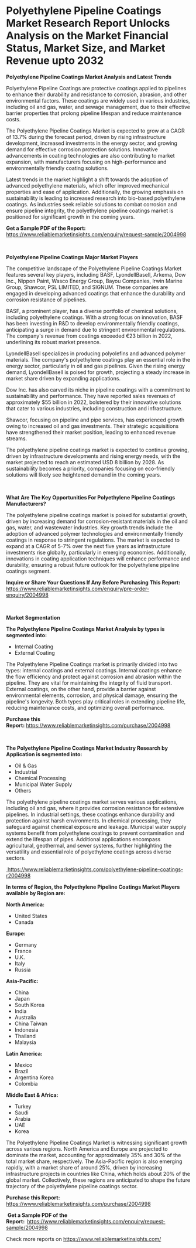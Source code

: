 <p><h1>Polyethylene Pipeline Coatings Market Research Report Unlocks Analysis on the Market Financial Status, Market Size, and Market Revenue upto 2032</h1></p><p><strong>Polyethylene Pipeline Coatings Market Analysis and Latest Trends</strong></p>
<p><p>Polyethylene Pipeline Coatings are protective coatings applied to pipelines to enhance their durability and resistance to corrosion, abrasion, and other environmental factors. These coatings are widely used in various industries, including oil and gas, water, and sewage management, due to their effective barrier properties that prolong pipeline lifespan and reduce maintenance costs.</p><p>The Polyethylene Pipeline Coatings Market is expected to grow at a CAGR of 13.7% during the forecast period, driven by rising infrastructure development, increased investments in the energy sector, and growing demand for effective corrosion protection solutions. Innovative advancements in coating technologies are also contributing to market expansion, with manufacturers focusing on high-performance and environmentally friendly coating solutions.</p><p>Latest trends in the market highlight a shift towards the adoption of advanced polyethylene materials, which offer improved mechanical properties and ease of application. Additionally, the growing emphasis on sustainability is leading to increased research into bio-based polyethylene coatings. As industries seek reliable solutions to combat corrosion and ensure pipeline integrity, the polyethylene pipeline coatings market is positioned for significant growth in the coming years.</p></p>
<p><strong>Get a Sample PDF of the Report:&nbsp;</strong> <a href="https://www.reliablemarketinsights.com/enquiry/request-sample/2004998?utm_campaign=3317&utm_medium=2&utm_source=Github&utm_content=ia&utm_term=29032025&utm_id=polyethylene-pipeline-coatings">https://www.reliablemarketinsights.com/enquiry/request-sample/2004998</a></p>
<p>&nbsp;</p>
<p><strong>Polyethylene Pipeline Coatings Major Market Players</strong></p>
<p><p>The competitive landscape of the Polyethylene Pipeline Coatings Market features several key players, including BASF, LyondellBasell, Arkema, Dow Inc., Nippon Paint, Wasco Energy Group, Bayou Companies, Irwin Marine Group, Shawcor, PSL LIMITED, and SIGNUM. These companies are engaged in developing advanced coatings that enhance the durability and corrosion resistance of pipelines.</p><p>BASF, a prominent player, has a diverse portfolio of chemical solutions, including polyethylene coatings. With a strong focus on innovation, BASF has been investing in R&D to develop environmentally friendly coatings, anticipating a surge in demand due to stringent environmental regulations. The company's revenue from coatings exceeded €23 billion in 2022, underlining its robust market presence.</p><p>LyondellBasell specializes in producing polyolefins and advanced polymer materials. The company's polyethylene coatings play an essential role in the energy sector, particularly in oil and gas pipelines. Given the rising energy demand, LyondellBasell is poised for growth, projecting a steady increase in market share driven by expanding applications.</p><p>Dow Inc. has also carved its niche in pipeline coatings with a commitment to sustainability and performance. They have reported sales revenues of approximately $55 billion in 2022, bolstered by their innovative solutions that cater to various industries, including construction and infrastructure.</p><p>Shawcor, focusing on pipeline and pipe services, has experienced growth owing to increased oil and gas investments. Their strategic acquisitions have strengthened their market position, leading to enhanced revenue streams.</p><p>The polyethylene pipeline coatings market is expected to continue growing, driven by infrastructure developments and rising energy needs, with the market projected to reach an estimated USD 8 billion by 2028. As sustainability becomes a priority, companies focusing on eco-friendly solutions will likely see heightened demand in the coming years.</p></p>
<p>&nbsp;</p>
<p><strong>What Are The Key Opportunities For Polyethylene Pipeline Coatings Manufacturers?</strong></p>
<p><p>The polyethylene pipeline coatings market is poised for substantial growth, driven by increasing demand for corrosion-resistant materials in the oil and gas, water, and wastewater industries. Key growth trends include the adoption of advanced polymer technologies and environmentally friendly coatings in response to stringent regulations. The market is expected to expand at a CAGR of 5-7% over the next five years as infrastructure investments rise globally, particularly in emerging economies. Additionally, innovations in coating application techniques will enhance performance and durability, ensuring a robust future outlook for the polyethylene pipeline coatings segment.</p></p>
<p><strong>Inquire or Share Your Questions If Any Before Purchasing This Report:</strong> <a href="https://www.reliablemarketinsights.com/enquiry/pre-order-enquiry/2004998?utm_campaign=3317&utm_medium=2&utm_source=Github&utm_content=ia&utm_term=29032025&utm_id=polyethylene-pipeline-coatings">https://www.reliablemarketinsights.com/enquiry/pre-order-enquiry/2004998</a></p>
<p>&nbsp;</p>
<p><strong>Market Segmentation</strong></p>
<p><strong>The Polyethylene Pipeline Coatings Market Analysis by types is segmented into:</strong></p>
<p><ul><li>Internal Coating</li><li>External Coating</li></ul></p>
<p><p>The Polyethylene Pipeline Coatings market is primarily divided into two types: internal coatings and external coatings. Internal coatings enhance the flow efficiency and protect against corrosion and abrasion within the pipeline. They are vital for maintaining the integrity of fluid transport. External coatings, on the other hand, provide a barrier against environmental elements, corrosion, and physical damage, ensuring the pipeline's longevity. Both types play critical roles in extending pipeline life, reducing maintenance costs, and optimizing overall performance.</p></p>
<p><strong>Purchase this Report:&nbsp;</strong><a href="https://www.reliablemarketinsights.com/purchase/2004998?utm_campaign=3317&utm_medium=2&utm_source=Github&utm_content=ia&utm_term=29032025&utm_id=polyethylene-pipeline-coatings">https://www.reliablemarketinsights.com/purchase/2004998</a></p>
<p>&nbsp;</p>
<p><strong>The Polyethylene Pipeline Coatings Market Industry Research by Application is segmented into:</strong></p>
<p><ul><li>Oil & Gas</li><li>Industrial</li><li>Chemical Processing</li><li>Municipal Water Supply</li><li>Others</li></ul></p>
<p><p>The polyethylene pipeline coatings market serves various applications, including oil and gas, where it provides corrosion resistance for extensive pipelines. In industrial settings, these coatings enhance durability and protection against harsh environments. In chemical processing, they safeguard against chemical exposure and leakage. Municipal water supply systems benefit from polyethylene coatings to prevent contamination and extend the lifespan of pipes. Additional applications encompass agricultural, geothermal, and sewer systems, further highlighting the versatility and essential role of polyethylene coatings across diverse sectors.</p></p>
<p><a href="https://www.reliablemarketinsights.com/polyethylene-pipeline-coatings-r2004998?utm_campaign=3317&utm_medium=2&utm_source=Github&utm_content=ia&utm_term=29032025&utm_id=polyethylene-pipeline-coatings">&nbsp;https://www.reliablemarketinsights.com/polyethylene-pipeline-coatings-r2004998</a></p>
<p><strong>In terms of Region, the Polyethylene Pipeline Coatings Market Players available by Region are:</strong></p>
<p>
    <p> <strong> North America: </strong>
        <ul>
            <li>United States</li>
            <li>Canada</li>
        </ul>
        </p> 
    <p> <strong> Europe: </strong>
        <ul>
            <li>Germany</li>
            <li>France</li>
            <li>U.K.</li>
            <li>Italy</li>
            <li>Russia</li>
        </ul>
        </p> 
    <p> <strong> Asia-Pacific: </strong>
        <ul>
            <li>China</li>
            <li>Japan</li>
            <li>South Korea</li>
            <li>India</li>
            <li>Australia</li>
            <li>China Taiwan</li>
            <li>Indonesia</li>
            <li>Thailand</li>
            <li>Malaysia</li>
        </ul>
        </p> 
    <p> <strong> Latin America: </strong>
        <ul>
            <li>Mexico</li>
            <li>Brazil</li>
            <li>Argentina Korea</li>
            <li>Colombia</li>
        </ul>
        </p> 
    <p> <strong> Middle East & Africa: </strong>
        <ul>
            <li>Turkey</li>
            <li>Saudi</li>
            <li>Arabia</li>
            <li>UAE</li>
            <li>Korea</li>
        </ul>
    </p>
    </p>
<p><p>The Polyethylene Pipeline Coatings Market is witnessing significant growth across various regions. North America and Europe are projected to dominate the market, accounting for approximately 35% and 30% of the total market share, respectively. The Asia-Pacific region is also emerging rapidly, with a market share of around 25%, driven by increasing infrastructure projects in countries like China, which holds about 20% of the global market. Collectively, these regions are anticipated to shape the future trajectory of the polyethylene pipeline coatings sector.</p></p>
<p><strong>Purchase this Report: </strong><a href="https://www.reliablemarketinsights.com/purchase/2004998?utm_campaign=3317&utm_medium=2&utm_source=Github&utm_content=ia&utm_term=29032025&utm_id=polyethylene-pipeline-coatings">https://www.reliablemarketinsights.com/purchase/2004998</a></p>
<p>&nbsp;<strong>Get a Sample PDF of the Report:&nbsp;&nbsp;</strong><a href="https://www.reliablemarketinsights.com/enquiry/request-sample/2004998?utm_campaign=3317&utm_medium=2&utm_source=Github&utm_content=ia&utm_term=29032025&utm_id=polyethylene-pipeline-coatings">https://www.reliablemarketinsights.com/enquiry/request-sample/2004998</a></p>
<p><strong></strong></p>
<p>Check more reports on <a href="https://www.reliablemarketinsights.com/?utm_campaign=3317&utm_medium=2&utm_source=Github&utm_content=ia&utm_term=29032025&utm_id=polyethylene-pipeline-coatings">https://www.reliablemarketinsights.com/</a></p>